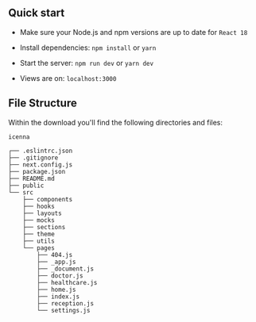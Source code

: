 ## Quick start

- Make sure your Node.js and npm versions are up to date for `React 18`

- Install dependencies: `npm install` or `yarn`

- Start the server: `npm run dev` or `yarn dev`

- Views are on: `localhost:3000`

## File Structure

Within the download you'll find the following directories and files:

```
icenna

┌── .eslintrc.json
├── .gitignore
├── next.config.js
├── package.json
├── README.md
├── public
└── src
	├── components
	├── hooks
	├── layouts
	├── mocks
	├── sections
	├── theme
	├── utils
	└── pages
		├── 404.js
		├── _app.js
		├── _document.js
		├── doctor.js
		├── healthcare.js
		├── home.js
		├── index.js
		├── reception.js
		└── settings.js
```